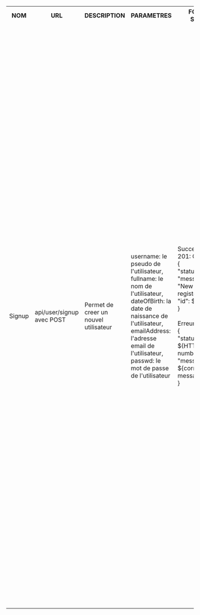 <table>
    <tr>
        <th>NOM</th>
        <th>URL</th>
        <th>DESCRIPTION</th>
        <th>PARAMETRES</th>
        <th>FORMAT SORTIE</th>
        <th>EXEMPLE SORTIE</th>
        <th>ERREURS POSSIBLES</th>
        <th>AVANCEMENT</th>
        <th>CLASSES / FICHIERS .js</th>
        <th>INFOS SUPPLEMENTAIRES</th>
    </tr>
    <tr>
        <td>Signup</td>
        <td>api/user/signup avec POST</td>
        <td>Permet de creer un nouvel utilisateur</td>
        <td>
            username: le pseudo de l'utilisateur,<br>
            fullname: le nom de l'utilisateur,<br>
            dateOfBirth: la date de naissance de l'utilisateur,<br>
            emailAddress: l'adresse email de l'utilisateur,<br>
            passwd: le mot de passe de l'utilisateur<br>
        </td>
        <td>
            Succes: HTTP 201: Created<br>
            {<br>
                "status": 201,<br>
                "message": "New user registered",<br>
                "id": ${id}<br>
            }<br><br>
            Erreur: <br>
            {<br>
                "status": ${HTTP number},<br>
                "message": ${corresponding message}<br>
            }<br>
        </td>
        <td>
            Succes: HTTP 201: Created<br>
            {<br>
                "status": 201,<br>
                "message": "New user registered",<br>
                "id": 1<br>
            }<br><br>
            Erreur: HTTP 40O: Bad Request<br>
            {<br>
                "status": 400,<br>
                "message": "Missing Fields"<br>
            }<br><br>
            Erreur: HTTP 409: Conflict<br>
            {<br>
                "status": 409,<br>
                "message": "Username already exists"<br>
            }<br><br>
            Erreur: HTTP 409: Conflict<br>
            {<br>
                "status": 409,<br>
                "message": "Email address already exists"<br>
            }<br><br>
            Erreur: HTTP 422: Unprocessable Entity<br>
            {<br>
                "status": 422,<br>
                "message": "Invalid date of birth"<br>
            }<br><br>
            Erreur: HTTP 422: Unprocessable Entity<br>
            {<br>
                "status": 422,<br>
                "message": "Invalid name"<br>
            }<br><br>
            Erreur: HTTP 422: Unprocessable Entity<br>
            {<br>
                "status": 422,<br>
                "message": "Invalid username"<br>
            }<br><br>
            Erreur: HTTP 500: Internal Server Error<br>
            {<br>
                "status": 500,<br>
                "message": "Internal error"<br>
            }<br>
        </td>
        <td>
            Champs manquant -> 400<br>
            Username existe déjà -> 409<br>
            Username au format invalid -> 409<br>
            Email existe déjà -> 409<br>
            Date de naissance au format invalide ou age < 13 ans -> 422<br>
            Nom au format invalide ou nom inapproprie -> 422<br>
            Erreur interne -> 500<br>
        </td>
        <td>Fini</td>
        <td>
            apiUser.js (in src/api/),<br>
            users.js (in src/entities/),<br>
            testSignup.js (in tests/)
        </td>
        <td>...</td>
    </tr>
</table>